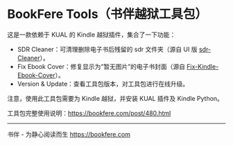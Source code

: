 # BookFere Tools（书伴越狱工具包）

这是一款依赖于 KUAL 的 Kindle 越狱插件，集合了一下功能：

* SDR Cleaner：可清理删除电子书后残留的 sdr 文件夹（源自 UI 版 [sdr-Cleaner](https://bookfere.com/post/43.html)）。
* Fix Ebook Cover：修复显示为“暂无图片”的电子书封面（源自 [Fix-Kindle-Ebook-Cover](https://bookfere.com/post/986.html)）。
* Version & Update：查看工具包版本，对工具包进行在线升级。

注意，使用此工具包需要为 Kindle 越狱，并安装 KUAL 插件及 Kindle Python。

工具包完整使用说明：https://bookfere.com/post/480.html

---

书伴 - 为静心阅读而生
https://bookfere.com